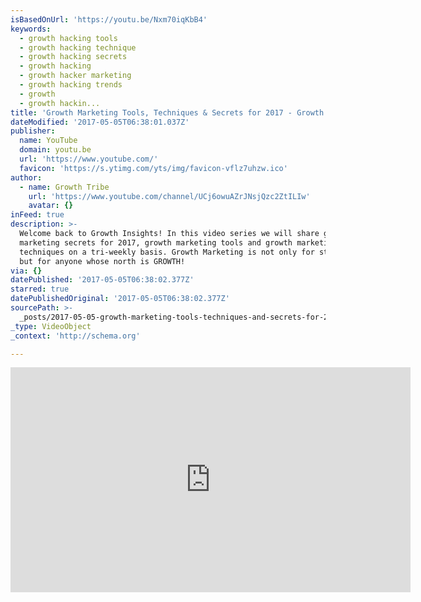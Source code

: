 ```yaml
---
isBasedOnUrl: 'https://youtu.be/Nxm70iqKbB4'
keywords:
  - growth hacking tools
  - growth hacking technique
  - growth hacking secrets
  - growth hacking
  - growth hacker marketing
  - growth hacking trends
  - growth
  - growth hackin...
title: 'Growth Marketing Tools, Techniques & Secrets for 2017 - Growth Insights #2'
dateModified: '2017-05-05T06:38:01.037Z'
publisher:
  name: YouTube
  domain: youtu.be
  url: 'https://www.youtube.com/'
  favicon: 'https://s.ytimg.com/yts/img/favicon-vflz7uhzw.ico'
author:
  - name: Growth Tribe
    url: 'https://www.youtube.com/channel/UCj6owuAZrJNsjQzc2ZtILIw'
    avatar: {}
inFeed: true
description: >-
  Welcome back to Growth Insights! In this video series we will share growth
  marketing secrets for 2017, growth marketing tools and growth marketing
  techniques on a tri-weekly basis. Growth Marketing is not only for startups
  but for anyone whose north is GROWTH!
via: {}
datePublished: '2017-05-05T06:38:02.377Z'
starred: true
datePublishedOriginal: '2017-05-05T06:38:02.377Z'
sourcePath: >-
  _posts/2017-05-05-growth-marketing-tools-techniques-and-secrets-for-2017-grow.md
_type: VideoObject
_context: 'http://schema.org'

---
```

<iframe src="https://cdn.embedly.com/widgets/media.html?src=https%3A%2F%2Fwww.youtube.com%2Fembed%2FNxm70iqKbB4%3Ffeature%3Doembed&amp;url=http%3A%2F%2Fwww.youtube.com%2Fwatch%3Fv%3DNxm70iqKbB4&amp;image=https%3A%2F%2Fi.ytimg.com%2Fvi%2FNxm70iqKbB4%2Fhqdefault.jpg&amp;key=b7d04c9b404c499eba89ee7072e1c4f7&amp;type=text%2Fhtml&amp;schema=youtube" width="640" height="360" scrolling="no" frameborder="0" allowfullscreen="" style=""></iframe>